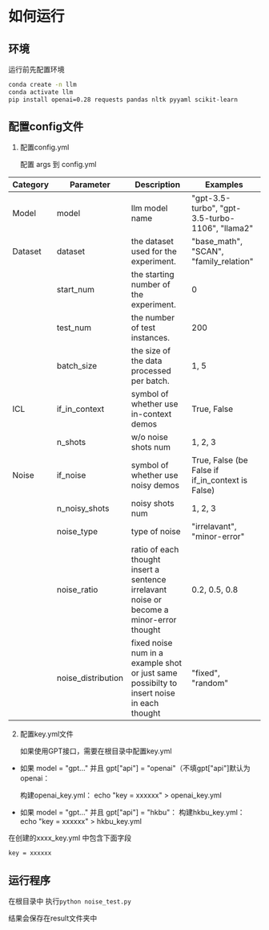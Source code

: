 # 如何运行

## 环境
运行前先配置环境
``` bash
conda create -n llm
conda activate llm
pip install openai=0.28 requests pandas nltk pyyaml scikit-learn
```

## 配置config文件

1. 配置config.yml

    配置 args 到 config.yml

Category | Parameter | Description |Examples|
| ------ | ------ | ------ | ------ |
|Model|model|llm model name|"gpt-3.5-turbo", "gpt-3.5-turbo-1106", "llama2"|
|Dataset|dataset|the dataset used for the experiment.|"base_math", "SCAN", "family_relation"|
||start_num|the starting number of the experiment.| 0 |
||test_num|the number of test instances.|200|
||batch_size|the size of the data processed per batch.|1, 5|
|ICL|if_in_context| symbol of whether use in-context demos |True, False|
||n_shots| w/o noise shots num | 1, 2, 3|
|Noise|if_noise|symbol of whether use noisy demos|True, False (be False if if_in_context is False)|
||n_noisy_shots| noisy shots num | 1, 2, 3|
||noise_type| type of noise | "irrelavant", "minor-error" |
||noise_ratio| ratio of each thought insert a sentence irrelavant noise or become a minor-error thought|0.2, 0.5, 0.8|
||noise_distribution| fixed noise num in a example shot or just same possibilty to insert noise in each thought| "fixed", "random"|


2. 配置key.yml文件

    如果使用GPT接口，需要在根目录中配置key.yml

- 如果 model = "gpt..." 并且 gpt["api"] = "openai"（不填gpt["api"]默认为openai：

    构建openai_key.yml：
    echo "key = xxxxxx" > openai_key.yml 

- 如果 model = "gpt..." 并且 gpt["api"] = "hkbu"：
    构建hkbu_key.yml：
    echo "key = xxxxxx" > hkbu_key.yml

在创建的xxxx_key.yml 中包含下面字段

``` txt
key = xxxxxx
```

## 运行程序
在根目录中
执行`python noise_test.py`

结果会保存在result文件夹中


